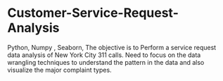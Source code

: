 # Customer-Service-Request-Analysis
Python, Numpy , Seaborn,
The objective is to Perform a service request data analysis of New York City 311 calls. Need to focus on the data wrangling techniques to understand the pattern in the data and also visualize the major complaint types. 
